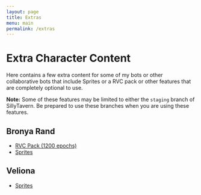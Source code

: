 ```yaml
---
layout: page
title: Extras
menu: main
permalink: /extras
---
```


# Extra Character Content

Here contains a few extra content for some of my bots or other collaborative bots that include Sprites or a RVC pack or other features that are completely optional to use.

**Note:** Some of these features may be limited to either the `staging` branch of SillyTavern. Be prepared to use these branches when you are using these features.

## Bronya Rand
- [RVC Pack (1200 epochs)](https://media.githubusercontent.com/media/GanstaKingofSA/reimagined-couscous/main/extras/Bronya%20Rand-RVC.zip)
- [Sprites](https://media.githubusercontent.com/media/GanstaKingofSA/reimagined-couscous/main/extras/Bronya%20Rand-Sprites.zip)

## Veliona
- [Sprites](https://media.githubusercontent.com/media/GanstaKingofSA/reimagined-couscous/main/extras/Veliona-Sprites.zip)
